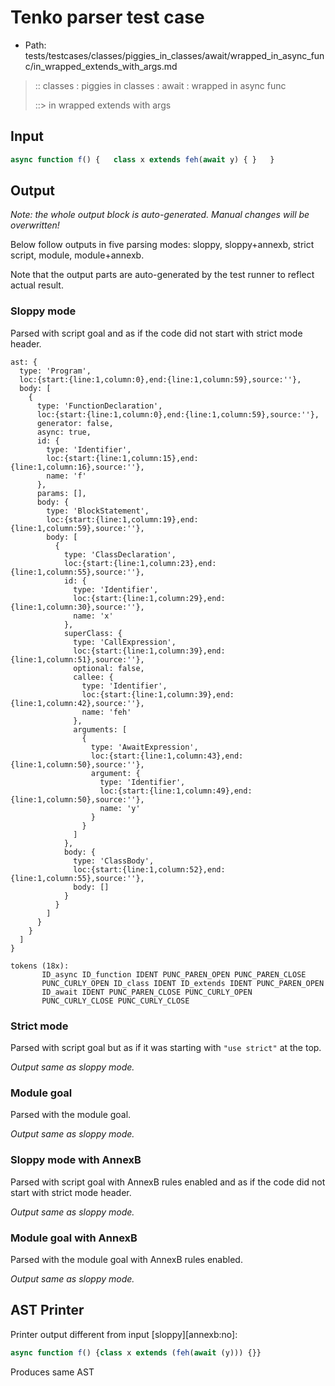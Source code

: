 # Tenko parser test case

- Path: tests/testcases/classes/piggies_in_classes/await/wrapped_in_async_func/in_wrapped_extends_with_args.md

> :: classes : piggies in classes : await : wrapped in async func
>
> ::> in wrapped extends with args

## Input

`````js
async function f() {   class x extends feh(await y) { }   }
`````

## Output

_Note: the whole output block is auto-generated. Manual changes will be overwritten!_

Below follow outputs in five parsing modes: sloppy, sloppy+annexb, strict script, module, module+annexb.

Note that the output parts are auto-generated by the test runner to reflect actual result.

### Sloppy mode

Parsed with script goal and as if the code did not start with strict mode header.

`````
ast: {
  type: 'Program',
  loc:{start:{line:1,column:0},end:{line:1,column:59},source:''},
  body: [
    {
      type: 'FunctionDeclaration',
      loc:{start:{line:1,column:0},end:{line:1,column:59},source:''},
      generator: false,
      async: true,
      id: {
        type: 'Identifier',
        loc:{start:{line:1,column:15},end:{line:1,column:16},source:''},
        name: 'f'
      },
      params: [],
      body: {
        type: 'BlockStatement',
        loc:{start:{line:1,column:19},end:{line:1,column:59},source:''},
        body: [
          {
            type: 'ClassDeclaration',
            loc:{start:{line:1,column:23},end:{line:1,column:55},source:''},
            id: {
              type: 'Identifier',
              loc:{start:{line:1,column:29},end:{line:1,column:30},source:''},
              name: 'x'
            },
            superClass: {
              type: 'CallExpression',
              loc:{start:{line:1,column:39},end:{line:1,column:51},source:''},
              optional: false,
              callee: {
                type: 'Identifier',
                loc:{start:{line:1,column:39},end:{line:1,column:42},source:''},
                name: 'feh'
              },
              arguments: [
                {
                  type: 'AwaitExpression',
                  loc:{start:{line:1,column:43},end:{line:1,column:50},source:''},
                  argument: {
                    type: 'Identifier',
                    loc:{start:{line:1,column:49},end:{line:1,column:50},source:''},
                    name: 'y'
                  }
                }
              ]
            },
            body: {
              type: 'ClassBody',
              loc:{start:{line:1,column:52},end:{line:1,column:55},source:''},
              body: []
            }
          }
        ]
      }
    }
  ]
}

tokens (18x):
       ID_async ID_function IDENT PUNC_PAREN_OPEN PUNC_PAREN_CLOSE
       PUNC_CURLY_OPEN ID_class IDENT ID_extends IDENT PUNC_PAREN_OPEN
       ID_await IDENT PUNC_PAREN_CLOSE PUNC_CURLY_OPEN
       PUNC_CURLY_CLOSE PUNC_CURLY_CLOSE
`````

### Strict mode

Parsed with script goal but as if it was starting with `"use strict"` at the top.

_Output same as sloppy mode._

### Module goal

Parsed with the module goal.

_Output same as sloppy mode._

### Sloppy mode with AnnexB

Parsed with script goal with AnnexB rules enabled and as if the code did not start with strict mode header.

_Output same as sloppy mode._

### Module goal with AnnexB

Parsed with the module goal with AnnexB rules enabled.

_Output same as sloppy mode._

## AST Printer

Printer output different from input [sloppy][annexb:no]:

````js
async function f() {class x extends (feh(await (y))) {}}
````

Produces same AST

